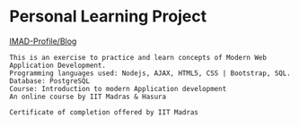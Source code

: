 # Personal Learning Project
[IMAD-Profile/Blog](https://github.com/dimpu47/imad-2016-app)
~~~~~~~~~~~~~~~~~~~~~~~~~~~~~~~~~~~~~~~~~~~~~
This is an exercise to practice and learn concepts of Modern Web Application Development.
Programming languages used: Nodejs, AJAX, HTML5, CSS | Bootstrap, SQL.
Database: PostgreSQL
Course: Introduction to modern Application development
An online course by IIT Madras & Hasura

Certificate of completion offered by IIT Madras
~~~~~~~~~~~~~~~~~~~~~~~~~~~~~~~~~~~~~~~~~~~~~~~~~~~
